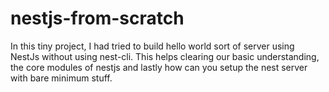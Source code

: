 # nestjs-from-scratch

In this tiny project, I had tried to build hello world sort of server using NestJs without using nest-cli. This helps clearing our basic understanding, the core modules of nestjs and lastly how can you setup the nest server with bare minimum stuff. 
